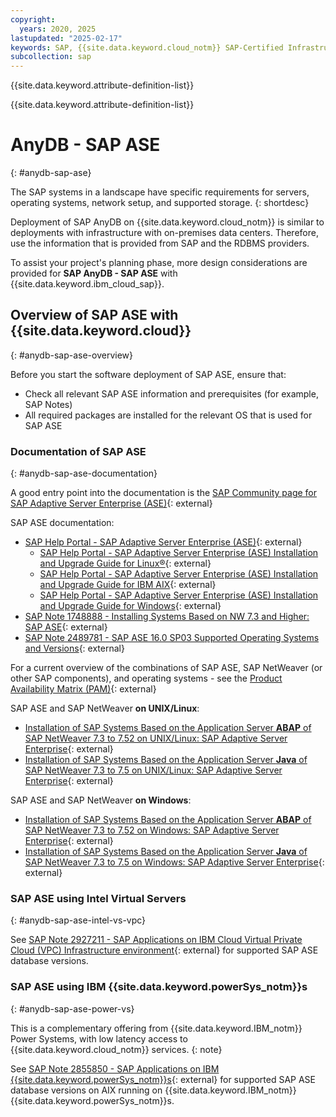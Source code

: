 ```yaml
---
copyright:
  years: 2020, 2025
lastupdated: "2025-02-17"
keywords: SAP, {{site.data.keyword.cloud_notm}} SAP-Certified Infrastructure, {{site.data.keyword.ibm_cloud_sap}}, SAP Workloads
subcollection: sap
---
```


{{site.data.keyword.attribute-definition-list}}


{{site.data.keyword.attribute-definition-list}}

# AnyDB - SAP ASE
{: #anydb-sap-ase}

The SAP systems in a landscape have specific requirements for servers, operating systems, network setup, and supported storage.
{: shortdesc}

Deployment of SAP AnyDB on {{site.data.keyword.cloud_notm}} is similar to deployments with infrastructure with on-premises data centers. Therefore, use the information that is provided from SAP and the RDBMS providers.

To assist your project's planning phase, more design considerations are provided for **SAP AnyDB - SAP ASE** with {{site.data.keyword.ibm_cloud_sap}}.

## Overview of SAP ASE with {{site.data.keyword.cloud}}
{: #anydb-sap-ase-overview}

Before you start the software deployment of SAP ASE, ensure that:
- Check all relevant SAP ASE information and prerequisites (for example, SAP Notes)
- All required packages are installed for the relevant OS that is used for SAP ASE

### Documentation of SAP ASE
{: #anydb-sap-ase-documentation}

A good entry point into the documentation is the [SAP Community page for SAP Adaptive Server Enterprise (ASE)](https://pages.community.sap.com/topics/applications-on-ase){: external}

SAP ASE documentation:
- [SAP Help Portal - SAP Adaptive Server Enterprise (ASE)](https://help.sap.com/docs/SAP_ASE){: external}
    - [SAP Help Portal - SAP Adaptive Server Enterprise (ASE) Installation and Upgrade Guide for Linux&reg;](https://help.sap.com/docs/SAP_ASE/23c3bb4a29be443ea887fa10871a30f8/a6612e5fbc2b10149d8a80b52f34dc5a.html){: external}
    - [SAP Help Portal - SAP Adaptive Server Enterprise (ASE) Installation and Upgrade Guide for IBM AIX](https://help.sap.com/docs/SAP_ASE/07e2d10774874e3bb4d991ef08d678e8/a661021abc2b1014a92ff2ccfa24f47a.html){: external}
    - [SAP Help Portal - SAP Adaptive Server Enterprise (ASE) Installation and Upgrade Guide for Windows](https://help.sap.com/docs/SAP_ASE/36031975851a4f82b1022a9df877280b/a660d3f1bc2b101487cbdbf10069c3ac.html){: external}
- [SAP Note 1748888 - Installing Systems Based on NW 7.3 and Higher: SAP ASE](https://me.sap.com/notes/1748888){: external}
- [SAP Note 2489781 - SAP ASE 16.0 SP03 Supported Operating Systems and Versions](https://me.sap.com/notes/2489781){: external}

For a current overview of the combinations of SAP ASE, SAP NetWeaver (or other SAP components), and operating systems - see the [Product Availability Matrix (PAM)](https://userapps.support.sap.com/sap/support/pam){: external}

SAP ASE and SAP NetWeaver **on UNIX/Linux**:
- [Installation of SAP Systems Based on the Application Server **ABAP** of SAP NetWeaver 7.3 to 7.52 on UNIX/Linux: SAP Adaptive Server Enterprise](https://help.sap.com/docs/SLTOOLSET/e345db692e3c43928199d701df58c0d8/0889d5d70cf24c3a82d7cda898ec3545.html?version=CURRENT_VERSION){: external}
- [Installation of SAP Systems Based on the Application Server **Java** of SAP NetWeaver 7.3 to 7.5 on UNIX/Linux: SAP Adaptive Server Enterprise](https://help.sap.com/docs/SLTOOLSET/01f04921ac57452983980fe83a3ce10d/0889d5d70cf24c3a82d7cda898ec3545.html?version=CURRENT_VERSION){: external}

SAP ASE and SAP NetWeaver **on Windows**:
- [Installation of SAP Systems Based on the Application Server **ABAP** of SAP NetWeaver 7.3 to 7.52 on Windows: SAP Adaptive Server Enterprise](https://help.sap.com/docs/SLTOOLSET/b0c437ae5d1a4c70847bb55973923352/0889d5d70cf24c3a82d7cda898ec3545.html?version=CURRENT_VERSION){: external}
- [Installation of SAP Systems Based on the Application Server **Java** of SAP NetWeaver 7.3 to 7.5 on Windows: SAP Adaptive Server Enterprise](https://help.sap.com/docs/SLTOOLSET/2b04bc65d45544bb8ba67c258d4fb2e2/0889d5d70cf24c3a82d7cda898ec3545.html?version=CURRENT_VERSION){: external}

### SAP ASE using Intel Virtual Servers
{: #anydb-sap-ase-intel-vs-vpc}

See [SAP Note 2927211 - SAP Applications on IBM Cloud Virtual Private Cloud (VPC) Infrastructure environment](https://me.sap.com/notes/2927211){: external} for supported SAP ASE database versions.

### SAP ASE using IBM {{site.data.keyword.powerSys_notm}}s
{: #anydb-sap-ase-power-vs}

This is a complementary offering from {{site.data.keyword.IBM_notm}} Power Systems, with low latency access to {{site.data.keyword.cloud_notm}} services.
{: note}

See [SAP Note 2855850 - SAP Applications on IBM {{site.data.keyword.powerSys_notm}}s](https://me.sap.com/notes/2855850){: external} for supported SAP ASE database versions on AIX running on {{site.data.keyword.IBM_notm}} {{site.data.keyword.powerSys_notm}}s.
